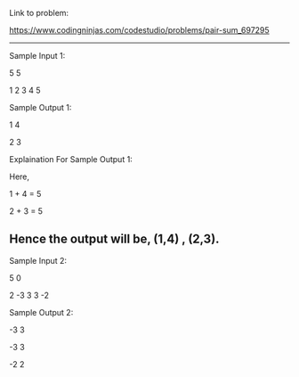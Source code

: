 Link to problem:

https://www.codingninjas.com/codestudio/problems/pair-sum_697295

---

Sample Input 1:

5 5

1 2 3 4 5

Sample Output 1:

1 4

2 3

Explaination For Sample Output 1:

Here, 

1 + 4 = 5

2 + 3 = 5

Hence the output will be, (1,4) , (2,3).
---
Sample Input 2:

5 0

2 -3 3 3 -2

Sample Output 2:

-3 3

-3 3

-2 2
